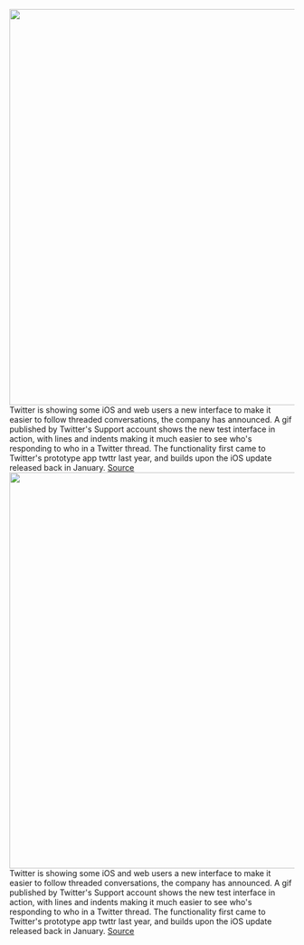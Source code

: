 <img src='https://cdn.vox-cdn.com/thumbor/i1QAp_XsUnPFknuPbTyC0JLw4ps=/0x0:2040x1360/1200x800/filters:focal(857x517:1183x843)/cdn.vox-cdn.com/uploads/chorus_image/image/66757713/acastro_180827_1777_0002.0.jpg' width='700px' /><br/>
Twitter is showing some iOS and web users a new interface to make it easier to follow threaded conversations, the company has announced. A gif published by Twitter's Support account shows the new test interface in action, with lines and indents making it much easier to see who's responding to who in a Twitter thread. The functionality first came to Twitter's prototype app twttr last year, and builds upon the iOS update released back in January.
<a href='https://www.theverge.com/2020/5/6/21249011/twitter-threaded-conversations-test-ios-web-lines-indents-interface-hiding-like-retweet-buttons'> Source <a/><img src='https://cdn.vox-cdn.com/thumbor/i1QAp_XsUnPFknuPbTyC0JLw4ps=/0x0:2040x1360/1200x800/filters:focal(857x517:1183x843)/cdn.vox-cdn.com/uploads/chorus_image/image/66757713/acastro_180827_1777_0002.0.jpg' width='700px' /><br/>
Twitter is showing some iOS and web users a new interface to make it easier to follow threaded conversations, the company has announced. A gif published by Twitter's Support account shows the new test interface in action, with lines and indents making it much easier to see who's responding to who in a Twitter thread. The functionality first came to Twitter's prototype app twttr last year, and builds upon the iOS update released back in January.
<a href='https://www.theverge.com/2020/5/6/21249011/twitter-threaded-conversations-test-ios-web-lines-indents-interface-hiding-like-retweet-buttons'> Source <a/>